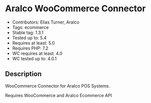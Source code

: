 # Aralco WooCommerce Connector

- Contributors: Elias Turner, Aralco
- Tags: ecommerce
- Stable tag: 1.3.1
- Tested up to: 5.4
- Requires at least: 5.0
- Requires PHP: 7.2
- WC requires at least: 4.0
- WC tested up to: 4.0.1

## Description

WooCommerce Connector for Aralco POS Systems.

Requires WooCommerce and Aralco Ecommerce API
